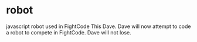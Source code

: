 # robot
javascript robot used in FightCode
This Dave. Dave will now attempt to code a robot to compete in FightCode. Dave will not lose.
